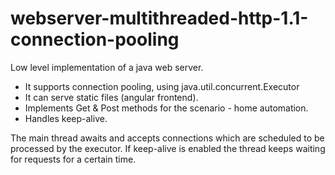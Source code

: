 # webserver-multithreaded-http-1.1-connection-pooling
Low level implementation of a java web server.
- It supports connection pooling, using java.util.concurrent.Executor
- It can serve static files (angular frontend).
- Implements Get & Post methods for the scenario - home automation.
- Handles keep-alive.

The main thread awaits and accepts connections which are scheduled to be processed by the executor. If keep-alive is enabled the thread keeps waiting
for requests for a certain time.
